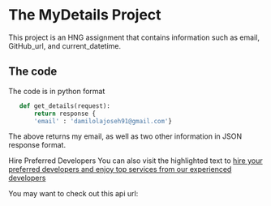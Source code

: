 # The MyDetails Project
This project is an HNG assignment that contains information such as email, GitHub_url, and current_datetime.

## The code
The code is in python format

``` python
   def get_details(request):
       return response {
       'email' : 'damilolajoseh91@gmail.com'}
```
The above returns my email, as well as two other information in JSON response format.

Hire Preferred Developers
You can also visit the highlighted text to [hire your preferred developers and enjoy top services from our experienced developers](https://hng.tech/hire/skill/python)

You may want to check out this api url: 